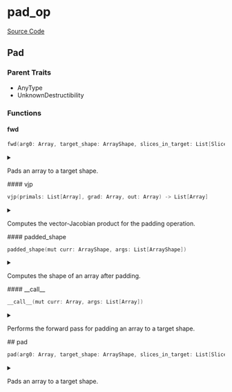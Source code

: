 



# pad_op
  
[Source Code](https://github.com/endia-ai/Endia/tree/main/endia/functional/view_ops/pad_op.mojo)  
  

## Pad
  
  
  

### Parent Traits
  

- AnyType
- UnknownDestructibility
  

### Functions

#### fwd


```swift
fwd(arg0: Array, target_shape: ArrayShape, slices_in_target: List[Slice]) -> Array
```  
<details markdown="1" style="border: none; bg-color: none; box-shadow: none;">  
<summary style="border: none; bg-color: none; box-shadow: none;">  
  
Pads an array to a target shape.  
</summary>  
  
#### Args:  

* arg0 `Array`: The input array to be padded.
* target_shape `ArrayShape`: The target shape to pad the input array to.
* slices_in_target `List[Slice]`: A list of slices specifying the region in the target shape where the input array is copied.
  
#### Returns:  
  
An array containing the input array padded to the target shape.  
Type: `Array`  
  
  


Pads the input array to the target shape by copying the input array to the target shape.
The target shape must be larger than the input array shape.
The slices in the target shape specify the region where the input array is copied.

#### Examples:
```python
a = Array([[1, 2], [3, 4]])
target_shape = ArrayShape([2, 3])
slices_in_target = [Slice(0, 2), Slice(0, 2)]
result = pad(a, target_shape, slices_in_target)
print(result)
```

#### Note:
This function supports:
- Automatic differentiation (reverse mode only).
- Complex valued arguments.  
</details>
#### vjp


```swift
vjp(primals: List[Array], grad: Array, out: Array) -> List[Array]
```  
<details markdown="1" style="border: none; bg-color: none; box-shadow: none;">  
<summary style="border: none; bg-color: none; box-shadow: none;">  
  
Computes the vector-Jacobian product for the padding operation.  
</summary>  
  
#### Args:  

* primals `List[Array]`: A list containing the primal input array and the target shape.
* grad `Array`: The gradient of the output with respect to some scalar function.
* out `Array`: The output of the forward pass (unused in this function).
  
#### Returns:  
  
A list containing the gradient with respect to the input.  
Type: `List[Array]`  
  
  


Implements reverse-mode automatic differentiation for the padding operation.

#### Note:
The vector-Jacobian product for padding is computed as the gradient of the output array sliced to the target shape.  
</details>
#### padded_shape


```swift
padded_shape(mut curr: ArrayShape, args: List[ArrayShape])
```  
<details markdown="1" style="border: none; bg-color: none; box-shadow: none;">  
<summary style="border: none; bg-color: none; box-shadow: none;">  
  
Computes the shape of an array after padding.  
</summary>  
  
#### Args:  

* curr `ArrayShape`: The ArrayShape to store the result of the computation.
* args `List[ArrayShape]`: The ArrayShape to pad, the target ArrayShape.
  
  
</details>
#### __call__


```swift
__call__(mut curr: Array, args: List[Array])
```  
<details markdown="1" style="border: none; bg-color: none; box-shadow: none;">  
<summary style="border: none; bg-color: none; box-shadow: none;">  
  
Performs the forward pass for padding an array to a target shape.  
</summary>  
  
#### Args:  

* curr `Array`: The current array to store the result (modified in-place).
* args `List[Array]`: A list containing the input array and the target shape.
  
  


Pads the input array to the target shape and stores the result in the current array.
Initializes the current array if not already set up.

#### Note:
This function assumes that the shape and data of the args are already set up.
If the current array (curr) is not initialized, it computes the shape based on the target shape and sets up the data accordingly.  
</details>
## pad


```swift
pad(arg0: Array, target_shape: ArrayShape, slices_in_target: List[Slice]) -> Array
```  
<details markdown="1" style="border: none; bg-color: none; box-shadow: none;">  
<summary style="border: none; bg-color: none; box-shadow: none;">  
  
Pads an array to a target shape.  
</summary>  
  
#### Args:  

* arg0 `Array`: The input array to be padded.
* target_shape `ArrayShape`: The target shape to pad the input array to.
* slices_in_target `List[Slice]`: A list of slices specifying the region in the target shape where the input array is copied.
  
#### Returns:  
  
An array containing the input array padded to the target shape.  
Type: `Array`  
  
  


Pads the input array to the target shape by copying the input array to the target shape.
The target shape must be larger than the input array shape.
The slices in the target shape specify the region where the input array is copied.

#### Examples:
```python
a = Array([[1, 2], [3, 4]])
target_shape = ArrayShape([2, 3])
slices_in_target = [Slice(0, 2), Slice(0, 2)]
result = pad(a, target_shape, slices_in_target)
print(result)
```

#### Note:
This function supports:
- Automatic differentiation (reverse mode only).
- Complex valued arguments.  
</details>